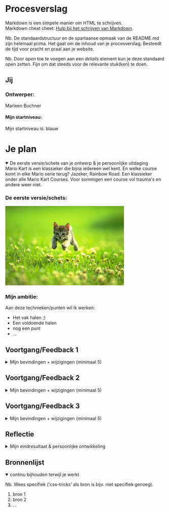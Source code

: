 # Procesverslag
Markdown is een simpele manier om HTML te schrijven.  
Markdown cheat cheet: [Hulp bij het schrijven van Markdown](https://github.com/adam-p/markdown-here/wiki/Markdown-Cheatsheet).

Nb. De standaardstructuur en de spartaanse opmaak van de README.md zijn helemaal prima. Het gaat om de inhoud van je procesverslag. Besteedt de tijd voor pracht en praal aan je website.

Nb. Door *open* toe te voegen aan een *details* element kun je deze standaard open zetten. Fijn om dat steeds voor de relevante stuk(ken) te doen.



## Jij

### Ontwerper:
Marleen Buchner

#### Mijn startniveau:
Mijn startniveau is: blauw

# Je plan

<details open>
  <summary>De eerste versie/schets van je ontwerp & je persoonlijke uitdaging</summary>
  Mario Kart is een klassieker die bijna iedereen wel kent. En welke course komt in elke Mario serie terug? Jazeker, Rainbow Road.
  Een klassieker onder alle Mario Kart Courses. Voor sommigen een course vol trauma's en andere weer niet. 

  ### De eerste versie/schets:
  <img src="readme-images/dummy-plaatje.jpg" width="375px" alt="eerste versie/schets">


  ### Mijn ambitie: 
  Aan deze technieken/punten wil ik werken:
  - Het vak halen ;)
  - Een voldoende halen 
  - nog een punt
  - ...
 
</details>




## Voortgang/Feedback 1

<details>
  <summary>Mijn bevindingen + wijzigingen (minimaal 5)</summary>

  ### Bevinding 1:
  Omschrijving van wat er nog niet orde was (tekst en afbeelding(en)).

  #### oplossing:
  Beschrijving hoe je het hebt hebt opgelost of als het niet gelukt is hoe je het zou oplossen (tekst en afbeelding(en)).


  ### Bevinding 2:
  Omschrijving van wat er nog niet orde was (tekst en afbeelding(en)).

  #### oplossing:
  Beschrijving hoe je het hebt hebt opgelost of als het niet gelukt is hoe je het zou oplossen (tekst en afbeelding(en)).



  ### Bevinding 3:
  ...

</details>




## Voortgang/Feedback 2

<details>
  <summary>Mijn bevindingen + wijzigingen (minimaal 5)</summary>
  
  ### Bevinding 1:
  Omschrijving van wat er nog niet orde was (tekst en afbeelding(en)).

  #### oplossing:
  Beschrijving hoe je het hebt hebt opgelost of als het niet gelukt is hoe je het zou oplossen (tekst en afbeelding(en)).



  ### Bevinding 2:
  Omschrijving van wat er nog niet orde was (tekst en afbeelding(en)).

  #### oplossing:
  Beschrijving hoe je het hebt hebt opgelost of als het niet gelukt is hoe je het zou oplossen (tekst en afbeelding(en)).



  ### Bevinding 3:
  ...

</details>



## Voortgang/Feedback 3

<details>
  <summary>Mijn bevindingen + wijzigingen (minimaal 5)</summary>
  
  ### Bevinding 1:
  Omschrijving van wat er nog niet orde was (tekst en afbeelding(en)).

  #### oplossing:
  Beschrijving hoe je het hebt hebt opgelost of als het niet gelukt is hoe je het zou oplossen (tekst en afbeelding(en)).



  ### Bevinding 2:
  Omschrijving van wat er nog niet orde was (tekst en afbeelding(en)).

  #### oplossing:
  Beschrijving hoe je het hebt hebt opgelost of als het niet gelukt is hoe je het zou oplossen (tekst en afbeelding(en)).



  ### Bevinding 3:
  ...

</details>




## Reflectie

<details>
  <summary>Mijn eindresultaat & persoonlijke ontwikkeling</summary>

  ### Je uitkomst - karakteristiek screenshot(s):
  <img src="readme-images/dummy-plaatje.jpg" width="375px" alt="final ontwerp">


  ### Dit ging goed/Heb ik geleerd: 
  Korte omschrijving met plaatje(s)

  <img src="readme-images/dummy-plaatje.jpg" width="375px" alt="top">


  ### Dit was lastig/Is niet gelukt:
  Korte omschrijving met plaatje(s)

  <img src="readme-images/dummy-plaatje.jpg" width="375px" alt="bummer">
</details>





## Bronnenlijst

<details open>
<summary>continu bijhouden terwijl je werkt</summary>

Nb. Wees specifiek ('css-tricks' als bron is bijv. niet specifiek genoeg).

1. bron 1
2. bron 2
3. ...

</details>